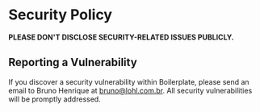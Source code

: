 # Security Policy

**PLEASE DON'T DISCLOSE SECURITY-RELATED ISSUES PUBLICLY.**

## Reporting a Vulnerability

If you discover a security vulnerability within Boilerplate, please send an email to Bruno Henrique at bruno@lohl.com.br. All security vulnerabilities will be promptly addressed.
